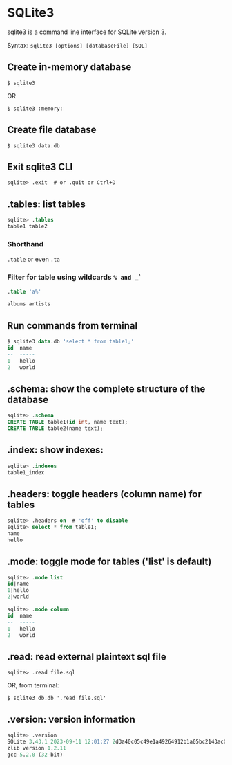 # SQLite3

sqlite3 is a command line interface for SQLite version 3.

Syntax: `sqlite3 [options] [databaseFile] [SQL]`

## Create in-memory database
`$ sqlite3`

OR

`$ sqlite3 :memory:`

## Create file database
`$ sqlite3 data.db`

## Exit sqlite3 CLI
`sqlite> .exit  # or .quit or Ctrl+D`

## .tables: list tables
```sql
sqlite> .tables
table1 table2
```

### Shorthand
`.table` or even `.ta`

### Filter for table using wildcards `% and `_`
```sql
.table 'a%'

albums artists
```

## Run commands from terminal
```sql
$ sqlite3 data.db 'select * from table1;'
id  name
--  -----
1   hello
2   world
```

## .schema: show the complete structure of the database
```sql
sqlite> .schema
CREATE TABLE table1(id int, name text);
CREATE TABLE table2(name text);
```

## .index: show indexes:
```sql
sqlite> .indexes
table1_index
```

## .headers: toggle headers (column name) for tables
```sql
sqlite> .headers on  # 'off' to disable
sqlite> select * from table1;
name
hello
```

## .mode: toggle mode for tables ('list' is default)
```sql
sqlite> .mode list
id|name
1|hello
2|world

sqlite> .mode column
id  name
--  -----
1   hello
2   world
```

## .read: read external plaintext sql file
`sqlite> .read file.sql`

OR, from terminal:

`$ sqlite3 db.db '.read file.sql'`

## .version: version information
```sql
sqlite> .version
SQLite 3.43.1 2023-09-11 12:01:27 2d3a40c05c49e1a49264912b1a05bc2143ac0e7c3df588276ce80a4cbc9bd1b0
zlib version 1.2.11
gcc-5.2.0 (32-bit)
```
